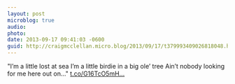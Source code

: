 ```yaml
---
layout: post
microblog: true
audio: 
photo: 
date: 2013-09-17 09:41:03 -0600
guid: http://craigmcclellan.micro.blog/2013/09/17/t379993409026818048.html
---
```

"I’m a little lost at sea I’m a little birdie in a big ole’ tree Ain’t nobody looking for me here out on..." [t.co/G16TcO5mH...](http://t.co/G16TcO5mH7)
